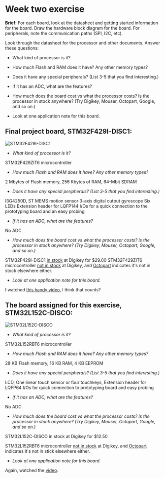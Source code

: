 # Week two exercise

**Brief:** For each board, look at the datasheet and getting started information for the board. Draw the
hardware block diagram for the board. For peripherals, note the communication paths (SPI, I2C,
etc).

Look through the datasheet for the processor and other documents. Answer these questions:

- What kind of processor is it?
- How much Flash and RAM does it have? Any other memory types?
- Does it have any special peripherals? (List 3-5 that you find interesting.)
- If it has an ADC, what are the features?
- How much does the board cost vs what the processor costs? Is the processor in stock
anywhere? (Try Digikey, Mouser, Octopart, Google, and so on.)

- Look at one application note for this board.

## Final project board, STM32F429I-DISC1:

![STM32F429I-DISC1](https://user-images.githubusercontent.com/45607652/161315256-6e2cd32d-efbb-48de-8c9a-dc44e69f3c63.jpg)

- *What kind of processor is it?*

STM32F429ZIT6 microcontroller 

- *How much Flash and RAM does it have? Any other memory types?*

2 Mbytes of Flash memory, 256 Kbytes of RAM, 64-Mbit SDRAM

- *Does it have any special peripherals? (List 3-5 that you find interesting.)*

I3G4250D, ST MEMS motion sensor 3-axis digital output gyroscope
Six LEDs
Extension header for LQFP144 I/Os for a quick connection to the prototyping board and an easy probing

- *If it has an ADC, what are the features?*

No ADC

- *How much does the board cost vs what the processor costs? Is the processor in stock
anywhere? (Try Digikey, Mouser, Octopart, Google, and so on.)*
 
STM32F429I-DISC1 [in stock](https://www.digikey.com/en/products/detail/stmicroelectronics/STM32F429I-DISC1/5731713) at Digikey for $29.00
STM32F429ZIT6 microcontroller [not in stock](https://www.digikey.com/en/products/detail/stmicroelectronics/STM32F429ZIT6/4357427) at Digikey, 
and [Octopart](https://octopart.com/search?q=STM32F429ZIT6+microcontroller&currency=USD&specs=0) indicates it's not in stock elsewhere either.

- *Look at one application note for this board.*

I watched [this handy video](https://www.digikey.com/en/products/detail/stmicroelectronics/STM32F429I-DISC1/5731713), I think that counts?

## The board assigned for this exercise, STM32L152C-DISCO:

![STM32L152C-DISCO](https://user-images.githubusercontent.com/45607652/161315284-f1890598-25e7-4e21-9b20-e7f6ebbdca7d.jpeg)

- *What kind of processor is it?*

STM32L152RBT6 microcontroller

- *How much Flash and RAM does it have? Any other memory types?*

28 KB Flash memory, 16 KB RAM, 4 KB EEPROM

- *Does it have any special peripherals? (List 3-5 that you find interesting.)*

LCD, One linear touch sensor or four touchkeys, Extension header for LQFP64 I/Os for quick connection to prototyping board and easy probing

- *If it has an ADC, what are the features?*

No ADC

- *How much does the board cost vs what the processor costs? Is the processor in stock
anywhere? (Try Digikey, Mouser, Octopart, Google, and so on.)*

STM32L152C-DISCO in stock at Digikey for $12.50

STM32L152RBT6 microcontroller [not in stock](https://www.digikey.com/en/products/detail/stmicroelectronics/STM32L152RBT6/2640845) at Digikey, 
and [Octopart](https://octopart.com/stm32l152rbt6-stmicroelectronics-20009211?r=sp) indicates it's not in stick elsewhere either.

- *Look at one application note for this board.*

Again, watched the [video](https://www.digikey.com/en/products/detail/stmicroelectronics/STM32L152C-DISCO/4022627).
